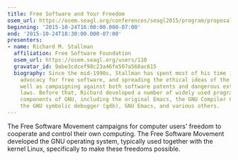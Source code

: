 ```yaml
---
title: Free Software and Your Freedom
osem_url: https://osem.seagl.org/conferences/seagl2015/program/proposals/85
beginning: '2015-10-24T16:00:00.000-07:00'
end: '2015-10-24T18:30:00.000-07:00'
presenters:
- name: Richard M. Stallman
  affiliation: Free Software Foundation
  osem_url: https://osem.seagl.org/users/110
  gravatar_id: 9abe3cdcef98c23a46fe507a568ac615
  biography: Since the mid-1990s, Stallman has spent most of his time in political
    advocacy for free software, and spreading the ethical ideas of the movement, as
    well as campaigning against both software patents and dangerous extension of copyright
    laws. Before that, Richard developed a number of widely used programs that are
    components of GNU, including the original Emacs, the GNU Compiler Collection,
    the GNU symbolic debugger (gdb), GNU Emacs, and various others.
---
```


The Free Software Movement campaigns for computer users' freedom to cooperate and control their own computing. The Free Software Movement developed the GNU operating system, typically used together with the kernel Linux, specifically to make these freedoms possible.
